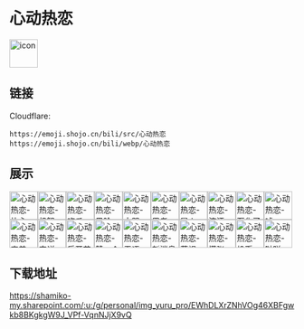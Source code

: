 # 心动热恋
<img src="https://emoji.shojo.cn/bili/src/心动热恋/icon.png" width="50" height="50" alt="icon">

## 链接
Cloudflare:
```
https://emoji.shojo.cn/bili/src/心动热恋
https://emoji.shojo.cn/bili/webp/心动热恋
```
## 展示
<img src="https://emoji.shojo.cn/bili/src/心动热恋/心动热恋-比心.png" width="50" height="50" alt="心动热恋-比心"><img src="https://emoji.shojo.cn/bili/src/心动热恋/心动热恋-机智.png" width="50" height="50" alt="心动热恋-机智"><img src="https://emoji.shojo.cn/bili/src/心动热恋/心动热恋-吃瓜.png" width="50" height="50" alt="心动热恋-吃瓜"><img src="https://emoji.shojo.cn/bili/src/心动热恋/心动热恋-黑脸.png" width="50" height="50" alt="心动热恋-黑脸"><img src="https://emoji.shojo.cn/bili/src/心动热恋/心动热恋-大哭.png" width="50" height="50" alt="心动热恋-大哭"><img src="https://emoji.shojo.cn/bili/src/心动热恋/心动热恋-思考.png" width="50" height="50" alt="心动热恋-思考"><img src="https://emoji.shojo.cn/bili/src/心动热恋/心动热恋-冒火.png" width="50" height="50" alt="心动热恋-冒火"><img src="https://emoji.shojo.cn/bili/src/心动热恋/心动热恋-流汗.png" width="50" height="50" alt="心动热恋-流汗"><img src="https://emoji.shojo.cn/bili/src/心动热恋/心动热恋-石化了.png" width="50" height="50" alt="心动热恋-石化了"><img src="https://emoji.shojo.cn/bili/src/心动热恋/心动热恋-嘘.png" width="50" height="50" alt="心动热恋-嘘"><img src="https://emoji.shojo.cn/bili/src/心动热恋/心动热恋-害羞.png" width="50" height="50" alt="心动热恋-害羞"><img src="https://emoji.shojo.cn/bili/src/心动热恋/心动热恋-安详.png" width="50" height="50" alt="心动热恋-安详"><img src="https://emoji.shojo.cn/bili/src/心动热恋/心动热恋-乐开花.png" width="50" height="50" alt="心动热恋-乐开花"><img src="https://emoji.shojo.cn/bili/src/心动热恋/心动热恋-赞一个.png" width="50" height="50" alt="心动热恋-赞一个"><img src="https://emoji.shojo.cn/bili/src/心动热恋/心动热恋-无语.png" width="50" height="50" alt="心动热恋-无语"><img src="https://emoji.shojo.cn/bili/src/心动热恋/心动热恋-新消息.png" width="50" height="50" alt="心动热恋-新消息"><img src="https://emoji.shojo.cn/bili/src/心动热恋/心动热恋-蔑视.png" width="50" height="50" alt="心动热恋-蔑视"><img src="https://emoji.shojo.cn/bili/src/心动热恋/心动热恋-慌张.png" width="50" height="50" alt="心动热恋-慌张"><img src="https://emoji.shojo.cn/bili/src/心动热恋/心动热恋-投币.png" width="50" height="50" alt="心动热恋-投币"><img src="https://emoji.shojo.cn/bili/src/心动热恋/心动热恋-哒咩.png" width="50" height="50" alt="心动热恋-哒咩">

## 下载地址

https://shamiko-my.sharepoint.com/:u:/g/personal/img_yuru_pro/EWhDLXrZNhVOg46XBFgwkb8BKgkgW9J_VPf-VqnNJjX9vQ